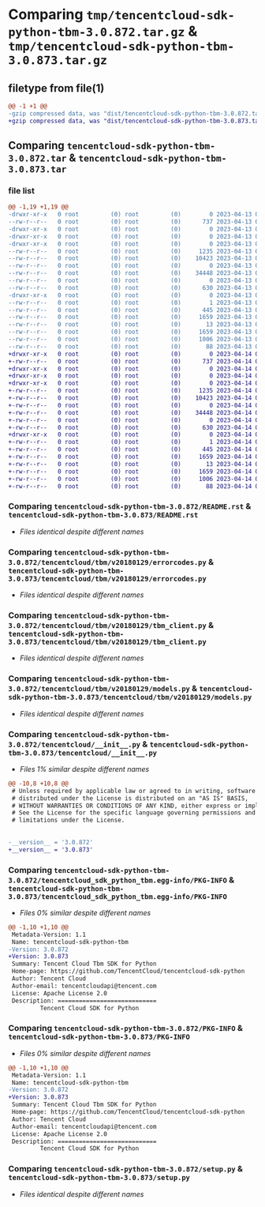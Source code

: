 # Comparing `tmp/tencentcloud-sdk-python-tbm-3.0.872.tar.gz` & `tmp/tencentcloud-sdk-python-tbm-3.0.873.tar.gz`

## filetype from file(1)

```diff
@@ -1 +1 @@
-gzip compressed data, was "dist/tencentcloud-sdk-python-tbm-3.0.872.tar", last modified: Thu Apr 13 00:57:53 2023, max compression
+gzip compressed data, was "dist/tencentcloud-sdk-python-tbm-3.0.873.tar", last modified: Fri Apr 14 00:53:07 2023, max compression
```

## Comparing `tencentcloud-sdk-python-tbm-3.0.872.tar` & `tencentcloud-sdk-python-tbm-3.0.873.tar`

### file list

```diff
@@ -1,19 +1,19 @@
-drwxr-xr-x   0 root         (0) root         (0)        0 2023-04-13 00:57:53.000000 tencentcloud-sdk-python-tbm-3.0.872/
--rw-r--r--   0 root         (0) root         (0)      737 2023-04-13 00:57:53.000000 tencentcloud-sdk-python-tbm-3.0.872/README.rst
-drwxr-xr-x   0 root         (0) root         (0)        0 2023-04-13 00:57:53.000000 tencentcloud-sdk-python-tbm-3.0.872/tencentcloud/
-drwxr-xr-x   0 root         (0) root         (0)        0 2023-04-13 00:57:53.000000 tencentcloud-sdk-python-tbm-3.0.872/tencentcloud/tbm/
-drwxr-xr-x   0 root         (0) root         (0)        0 2023-04-13 00:57:53.000000 tencentcloud-sdk-python-tbm-3.0.872/tencentcloud/tbm/v20180129/
--rw-r--r--   0 root         (0) root         (0)     1235 2023-04-13 00:57:53.000000 tencentcloud-sdk-python-tbm-3.0.872/tencentcloud/tbm/v20180129/errorcodes.py
--rw-r--r--   0 root         (0) root         (0)    10423 2023-04-13 00:57:53.000000 tencentcloud-sdk-python-tbm-3.0.872/tencentcloud/tbm/v20180129/tbm_client.py
--rw-r--r--   0 root         (0) root         (0)        0 2023-04-13 00:57:53.000000 tencentcloud-sdk-python-tbm-3.0.872/tencentcloud/tbm/v20180129/__init__.py
--rw-r--r--   0 root         (0) root         (0)    34448 2023-04-13 00:57:53.000000 tencentcloud-sdk-python-tbm-3.0.872/tencentcloud/tbm/v20180129/models.py
--rw-r--r--   0 root         (0) root         (0)        0 2023-04-13 00:57:53.000000 tencentcloud-sdk-python-tbm-3.0.872/tencentcloud/tbm/__init__.py
--rw-r--r--   0 root         (0) root         (0)      630 2023-04-13 00:57:53.000000 tencentcloud-sdk-python-tbm-3.0.872/tencentcloud/__init__.py
-drwxr-xr-x   0 root         (0) root         (0)        0 2023-04-13 00:57:53.000000 tencentcloud-sdk-python-tbm-3.0.872/tencentcloud_sdk_python_tbm.egg-info/
--rw-r--r--   0 root         (0) root         (0)        1 2023-04-13 00:57:53.000000 tencentcloud-sdk-python-tbm-3.0.872/tencentcloud_sdk_python_tbm.egg-info/dependency_links.txt
--rw-r--r--   0 root         (0) root         (0)      445 2023-04-13 00:57:53.000000 tencentcloud-sdk-python-tbm-3.0.872/tencentcloud_sdk_python_tbm.egg-info/SOURCES.txt
--rw-r--r--   0 root         (0) root         (0)     1659 2023-04-13 00:57:53.000000 tencentcloud-sdk-python-tbm-3.0.872/tencentcloud_sdk_python_tbm.egg-info/PKG-INFO
--rw-r--r--   0 root         (0) root         (0)       13 2023-04-13 00:57:53.000000 tencentcloud-sdk-python-tbm-3.0.872/tencentcloud_sdk_python_tbm.egg-info/top_level.txt
--rw-r--r--   0 root         (0) root         (0)     1659 2023-04-13 00:57:53.000000 tencentcloud-sdk-python-tbm-3.0.872/PKG-INFO
--rw-r--r--   0 root         (0) root         (0)     1006 2023-04-13 00:57:53.000000 tencentcloud-sdk-python-tbm-3.0.872/setup.py
--rw-r--r--   0 root         (0) root         (0)       88 2023-04-13 00:57:53.000000 tencentcloud-sdk-python-tbm-3.0.872/setup.cfg
+drwxr-xr-x   0 root         (0) root         (0)        0 2023-04-14 00:53:07.000000 tencentcloud-sdk-python-tbm-3.0.873/
+-rw-r--r--   0 root         (0) root         (0)      737 2023-04-14 00:53:07.000000 tencentcloud-sdk-python-tbm-3.0.873/README.rst
+drwxr-xr-x   0 root         (0) root         (0)        0 2023-04-14 00:53:07.000000 tencentcloud-sdk-python-tbm-3.0.873/tencentcloud/
+drwxr-xr-x   0 root         (0) root         (0)        0 2023-04-14 00:53:07.000000 tencentcloud-sdk-python-tbm-3.0.873/tencentcloud/tbm/
+drwxr-xr-x   0 root         (0) root         (0)        0 2023-04-14 00:53:07.000000 tencentcloud-sdk-python-tbm-3.0.873/tencentcloud/tbm/v20180129/
+-rw-r--r--   0 root         (0) root         (0)     1235 2023-04-14 00:53:07.000000 tencentcloud-sdk-python-tbm-3.0.873/tencentcloud/tbm/v20180129/errorcodes.py
+-rw-r--r--   0 root         (0) root         (0)    10423 2023-04-14 00:53:07.000000 tencentcloud-sdk-python-tbm-3.0.873/tencentcloud/tbm/v20180129/tbm_client.py
+-rw-r--r--   0 root         (0) root         (0)        0 2023-04-14 00:53:07.000000 tencentcloud-sdk-python-tbm-3.0.873/tencentcloud/tbm/v20180129/__init__.py
+-rw-r--r--   0 root         (0) root         (0)    34448 2023-04-14 00:53:07.000000 tencentcloud-sdk-python-tbm-3.0.873/tencentcloud/tbm/v20180129/models.py
+-rw-r--r--   0 root         (0) root         (0)        0 2023-04-14 00:53:07.000000 tencentcloud-sdk-python-tbm-3.0.873/tencentcloud/tbm/__init__.py
+-rw-r--r--   0 root         (0) root         (0)      630 2023-04-14 00:53:07.000000 tencentcloud-sdk-python-tbm-3.0.873/tencentcloud/__init__.py
+drwxr-xr-x   0 root         (0) root         (0)        0 2023-04-14 00:53:07.000000 tencentcloud-sdk-python-tbm-3.0.873/tencentcloud_sdk_python_tbm.egg-info/
+-rw-r--r--   0 root         (0) root         (0)        1 2023-04-14 00:53:07.000000 tencentcloud-sdk-python-tbm-3.0.873/tencentcloud_sdk_python_tbm.egg-info/dependency_links.txt
+-rw-r--r--   0 root         (0) root         (0)      445 2023-04-14 00:53:07.000000 tencentcloud-sdk-python-tbm-3.0.873/tencentcloud_sdk_python_tbm.egg-info/SOURCES.txt
+-rw-r--r--   0 root         (0) root         (0)     1659 2023-04-14 00:53:07.000000 tencentcloud-sdk-python-tbm-3.0.873/tencentcloud_sdk_python_tbm.egg-info/PKG-INFO
+-rw-r--r--   0 root         (0) root         (0)       13 2023-04-14 00:53:07.000000 tencentcloud-sdk-python-tbm-3.0.873/tencentcloud_sdk_python_tbm.egg-info/top_level.txt
+-rw-r--r--   0 root         (0) root         (0)     1659 2023-04-14 00:53:07.000000 tencentcloud-sdk-python-tbm-3.0.873/PKG-INFO
+-rw-r--r--   0 root         (0) root         (0)     1006 2023-04-14 00:53:07.000000 tencentcloud-sdk-python-tbm-3.0.873/setup.py
+-rw-r--r--   0 root         (0) root         (0)       88 2023-04-14 00:53:07.000000 tencentcloud-sdk-python-tbm-3.0.873/setup.cfg
```

### Comparing `tencentcloud-sdk-python-tbm-3.0.872/README.rst` & `tencentcloud-sdk-python-tbm-3.0.873/README.rst`

 * *Files identical despite different names*

### Comparing `tencentcloud-sdk-python-tbm-3.0.872/tencentcloud/tbm/v20180129/errorcodes.py` & `tencentcloud-sdk-python-tbm-3.0.873/tencentcloud/tbm/v20180129/errorcodes.py`

 * *Files identical despite different names*

### Comparing `tencentcloud-sdk-python-tbm-3.0.872/tencentcloud/tbm/v20180129/tbm_client.py` & `tencentcloud-sdk-python-tbm-3.0.873/tencentcloud/tbm/v20180129/tbm_client.py`

 * *Files identical despite different names*

### Comparing `tencentcloud-sdk-python-tbm-3.0.872/tencentcloud/tbm/v20180129/models.py` & `tencentcloud-sdk-python-tbm-3.0.873/tencentcloud/tbm/v20180129/models.py`

 * *Files identical despite different names*

### Comparing `tencentcloud-sdk-python-tbm-3.0.872/tencentcloud/__init__.py` & `tencentcloud-sdk-python-tbm-3.0.873/tencentcloud/__init__.py`

 * *Files 1% similar despite different names*

```diff
@@ -10,8 +10,8 @@
 # Unless required by applicable law or agreed to in writing, software
 # distributed under the License is distributed on an "AS IS" BASIS,
 # WITHOUT WARRANTIES OR CONDITIONS OF ANY KIND, either express or implied.
 # See the License for the specific language governing permissions and
 # limitations under the License.
 
 
-__version__ = '3.0.872'
+__version__ = '3.0.873'
```

### Comparing `tencentcloud-sdk-python-tbm-3.0.872/tencentcloud_sdk_python_tbm.egg-info/PKG-INFO` & `tencentcloud-sdk-python-tbm-3.0.873/tencentcloud_sdk_python_tbm.egg-info/PKG-INFO`

 * *Files 0% similar despite different names*

```diff
@@ -1,10 +1,10 @@
 Metadata-Version: 1.1
 Name: tencentcloud-sdk-python-tbm
-Version: 3.0.872
+Version: 3.0.873
 Summary: Tencent Cloud Tbm SDK for Python
 Home-page: https://github.com/TencentCloud/tencentcloud-sdk-python
 Author: Tencent Cloud
 Author-email: tencentcloudapi@tencent.com
 License: Apache License 2.0
 Description: ============================
         Tencent Cloud SDK for Python
```

### Comparing `tencentcloud-sdk-python-tbm-3.0.872/PKG-INFO` & `tencentcloud-sdk-python-tbm-3.0.873/PKG-INFO`

 * *Files 0% similar despite different names*

```diff
@@ -1,10 +1,10 @@
 Metadata-Version: 1.1
 Name: tencentcloud-sdk-python-tbm
-Version: 3.0.872
+Version: 3.0.873
 Summary: Tencent Cloud Tbm SDK for Python
 Home-page: https://github.com/TencentCloud/tencentcloud-sdk-python
 Author: Tencent Cloud
 Author-email: tencentcloudapi@tencent.com
 License: Apache License 2.0
 Description: ============================
         Tencent Cloud SDK for Python
```

### Comparing `tencentcloud-sdk-python-tbm-3.0.872/setup.py` & `tencentcloud-sdk-python-tbm-3.0.873/setup.py`

 * *Files identical despite different names*


